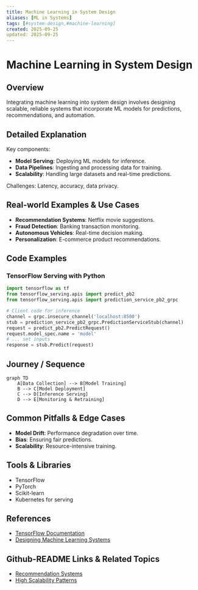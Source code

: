 ```yaml
---
title: Machine Learning in System Design
aliases: [ML in Systems]
tags: [#system-design,#machine-learning]
created: 2025-09-25
updated: 2025-09-25
---
```


# Machine Learning in System Design

## Overview

Integrating machine learning into system design involves designing scalable, reliable systems that incorporate ML models for predictions, recommendations, and automation.

## Detailed Explanation

Key components:
- **Model Serving**: Deploying ML models for inference.
- **Data Pipelines**: Ingesting and processing data for training.
- **Scalability**: Handling large datasets and real-time predictions.

Challenges: Latency, accuracy, data privacy.

## Real-world Examples & Use Cases

- **Recommendation Systems**: Netflix movie suggestions.
- **Fraud Detection**: Banking transaction monitoring.
- **Autonomous Vehicles**: Real-time decision making.
- **Personalization**: E-commerce product recommendations.

## Code Examples

### TensorFlow Serving with Python

```python
import tensorflow as tf
from tensorflow_serving.apis import predict_pb2
from tensorflow_serving.apis import prediction_service_pb2_grpc

# Client code for inference
channel = grpc.insecure_channel('localhost:8500')
stub = prediction_service_pb2_grpc.PredictionServiceStub(channel)
request = predict_pb2.PredictRequest()
request.model_spec.name = 'model'
# ... set inputs
response = stub.Predict(request)
```

## Journey / Sequence

```mermaid
graph TD
    A[Data Collection] --> B[Model Training]
    B --> C[Model Deployment]
    C --> D[Inference Serving]
    D --> E[Monitoring & Retraining]
```

## Common Pitfalls & Edge Cases

- **Model Drift**: Performance degradation over time.
- **Bias**: Ensuring fair predictions.
- **Scalability**: Resource-intensive training.

## Tools & Libraries

- TensorFlow
- PyTorch
- Scikit-learn
- Kubernetes for serving

## References

- [TensorFlow Documentation](https://www.tensorflow.org/)
- [Designing Machine Learning Systems](https://www.oreilly.com/library/view/designing-machine-learning/9781098107956/)

## Github-README Links & Related Topics

- [Recommendation Systems](./recommendation-systems/README.md)
- [High Scalability Patterns](./high-scalability-patterns/README.md)